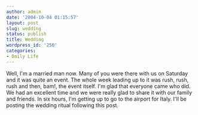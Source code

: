 ```yaml
---
author: admin
date: '2004-10-04 01:15:57'
layout: post
slug: wedding
status: publish
title: Wedding
wordpress_id: '250'
categories:
- Daily Life
---
```


Well, I'm a married man now. Many of you were there with us on Saturday
and it was quite an event. The whole week leading up to it was rush,
rush, rush and then, bam!, the event itself. I'm glad that everyone came
who did. We had an excellent time and we were really glad to share it
with our family and friends. In six hours, I'm getting up to go to the
airport for Italy. I'll be posting the wedding ritual following this
post.
